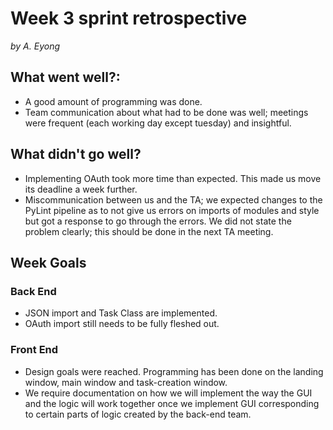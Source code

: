# Week 3 sprint retrospective
_by A. Eyong_

## What went well?:
- A good amount of programming was done.
- Team communication about what had to be done was well; meetings were frequent (each working day except tuesday) and insightful.

## What didn't go well?
- Implementing OAuth took more time than expected. This made us move its deadline a week further.
- Miscommunication between us and the TA; we expected changes to the PyLint pipeline as to not give us errors on imports of modules and style but got a response to go through the errors. We did not state the problem clearly; this should be done in the next TA meeting.

## Week Goals
### Back End
- JSON import and Task Class are implemented.
- OAuth import still needs to be fully fleshed out.

### Front End
- Design goals were reached. Programming has been done on the landing window, main window and task-creation window.
- We require documentation on how we will implement the way the GUI and the logic will work together once we implement GUI corresponding to certain parts of logic created by the back-end team.
